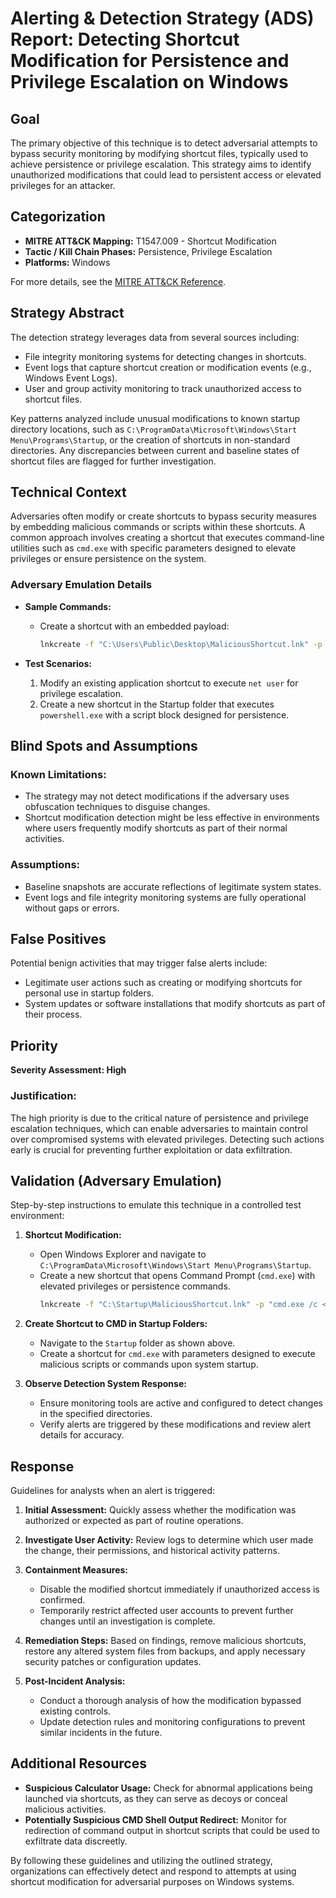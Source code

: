 # Alerting & Detection Strategy (ADS) Report: Detecting Shortcut Modification for Persistence and Privilege Escalation on Windows

## Goal
The primary objective of this technique is to detect adversarial attempts to bypass security monitoring by modifying shortcut files, typically used to achieve persistence or privilege escalation. This strategy aims to identify unauthorized modifications that could lead to persistent access or elevated privileges for an attacker.

## Categorization
- **MITRE ATT&CK Mapping:** T1547.009 - Shortcut Modification
- **Tactic / Kill Chain Phases:** Persistence, Privilege Escalation
- **Platforms:** Windows

For more details, see the [MITRE ATT&CK Reference](https://attack.mitre.org/techniques/T1547/009).

## Strategy Abstract
The detection strategy leverages data from several sources including:
- File integrity monitoring systems for detecting changes in shortcuts.
- Event logs that capture shortcut creation or modification events (e.g., Windows Event Logs).
- User and group activity monitoring to track unauthorized access to shortcut files.

Key patterns analyzed include unusual modifications to known startup directory locations, such as `C:\ProgramData\Microsoft\Windows\Start Menu\Programs\Startup`, or the creation of shortcuts in non-standard directories. Any discrepancies between current and baseline states of shortcut files are flagged for further investigation.

## Technical Context
Adversaries often modify or create shortcuts to bypass security measures by embedding malicious commands or scripts within these shortcuts. A common approach involves creating a shortcut that executes command-line utilities such as `cmd.exe` with specific parameters designed to elevate privileges or ensure persistence on the system.

### Adversary Emulation Details
- **Sample Commands:**
  - Create a shortcut with an embedded payload:
    ```bash
    lnkcreate -f "C:\Users\Public\Desktop\MaliciousShortcut.lnk" -p "cmd.exe /c <malicious_command>"
    ```

- **Test Scenarios:**
  1. Modify an existing application shortcut to execute `net user` for privilege escalation.
  2. Create a new shortcut in the Startup folder that executes `powershell.exe` with a script block designed for persistence.

## Blind Spots and Assumptions
### Known Limitations:
- The strategy may not detect modifications if the adversary uses obfuscation techniques to disguise changes.
- Shortcut modification detection might be less effective in environments where users frequently modify shortcuts as part of their normal activities.

### Assumptions:
- Baseline snapshots are accurate reflections of legitimate system states.
- Event logs and file integrity monitoring systems are fully operational without gaps or errors.

## False Positives
Potential benign activities that may trigger false alerts include:
- Legitimate user actions such as creating or modifying shortcuts for personal use in startup folders.
- System updates or software installations that modify shortcuts as part of their process.

## Priority
**Severity Assessment: High**

### Justification:
The high priority is due to the critical nature of persistence and privilege escalation techniques, which can enable adversaries to maintain control over compromised systems with elevated privileges. Detecting such actions early is crucial for preventing further exploitation or data exfiltration.

## Validation (Adversary Emulation)
Step-by-step instructions to emulate this technique in a controlled test environment:

1. **Shortcut Modification:**
   - Open Windows Explorer and navigate to `C:\ProgramData\Microsoft\Windows\Start Menu\Programs\Startup`.
   - Create a new shortcut that opens Command Prompt (`cmd.exe`) with elevated privileges or persistence commands.
     ```bash
     lnkcreate -f "C:\Startup\MaliciousShortcut.lnk" -p "cmd.exe /c <malicious_command>"
     ```

2. **Create Shortcut to CMD in Startup Folders:**
   - Navigate to the `Startup` folder as shown above.
   - Create a shortcut for `cmd.exe` with parameters designed to execute malicious scripts or commands upon system startup.

3. **Observe Detection System Response:**
   - Ensure monitoring tools are active and configured to detect changes in the specified directories.
   - Verify alerts are triggered by these modifications and review alert details for accuracy.

## Response
Guidelines for analysts when an alert is triggered:
1. **Initial Assessment:** Quickly assess whether the modification was authorized or expected as part of routine operations.
2. **Investigate User Activity:** Review logs to determine which user made the change, their permissions, and historical activity patterns.
3. **Containment Measures:**
   - Disable the modified shortcut immediately if unauthorized access is confirmed.
   - Temporarily restrict affected user accounts to prevent further changes until an investigation is complete.

4. **Remediation Steps:** Based on findings, remove malicious shortcuts, restore any altered system files from backups, and apply necessary security patches or configuration updates.

5. **Post-Incident Analysis:**
   - Conduct a thorough analysis of how the modification bypassed existing controls.
   - Update detection rules and monitoring configurations to prevent similar incidents in the future.

## Additional Resources
- **Suspicious Calculator Usage:** Check for abnormal applications being launched via shortcuts, as they can serve as decoys or conceal malicious activities.
- **Potentially Suspicious CMD Shell Output Redirect:** Monitor for redirection of command output in shortcut scripts that could be used to exfiltrate data discreetly.

By following these guidelines and utilizing the outlined strategy, organizations can effectively detect and respond to attempts at using shortcut modification for adversarial purposes on Windows systems.